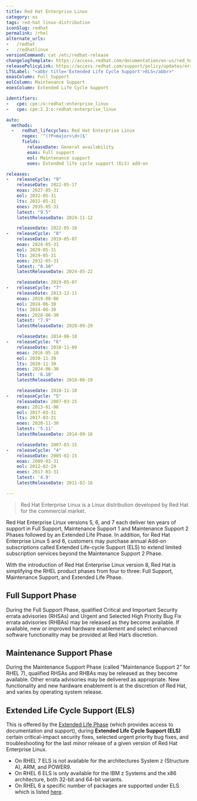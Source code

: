 ```yaml
---
title: Red Hat Enterprise Linux
category: os
tags: red-hat linux-distribution
iconSlug: redhat
permalink: /rhel
alternate_urls:
-   /redhat
-   /redhatlinux
versionCommand: cat /etc/redhat-release
changelogTemplate: https://access.redhat.com/documentation/en-us/red_hat_enterprise_linux/__RELEASE_CYCLE__/html/__LATEST___release_notes/index
releasePolicyLink: https://access.redhat.com/support/policy/updates/errata
LTSLabel: "<abbr title='Extended Life Cycle Support'>ELS</abbr>"
eoasColumn: Full Support
eolColumn: Maintenance Support
eoesColumn: Extended Life Cycle Support

identifiers:
-   cpe: cpe:/o:redhat:enterprise_linux
-   cpe: cpe:2.3:o:redhat:enterprise_linux

auto:
  methods:
  -   redhat_lifecycles: Red Hat Enterprise Linux
      regex: '^(?P<major>\d+)$'
      fields:
        releaseDate: General availability
        eoas: Full support
        eol: Maintenance support
        eoes: Extended life cycle support (ELS) add-on

releases:
-   releaseCycle: "9"
    releaseDate: 2022-05-17
    eoas: 2027-05-31
    eol: 2032-05-31
    lts: 2032-05-31
    eoes: 2035-05-31
    latest: "9.5"
    latestReleaseDate: 2024-11-12

    releasedate: 2022-05-18
-   releaseCycle: "8"
    releaseDate: 2019-05-07
    eoas: 2024-05-31
    eol: 2029-05-31
    lts: 2029-05-31
    eoes: 2032-05-31
    latest: "8.10"
    latestReleaseDate: 2024-05-22

    releasedate: 2019-05-07
-   releaseCycle: "7"
    releaseDate: 2013-12-11
    eoas: 2019-08-06
    eol: 2024-06-30
    lts: 2024-06-30
    eoes: 2028-06-30
    latest: "7.9"
    latestReleaseDate: 2020-09-29

    releasedate: 2014-06-10
-   releaseCycle: "6"
    releaseDate: 2010-11-09
    eoas: 2016-05-10
    eol: 2020-11-30
    lts: 2020-11-30
    eoes: 2024-06-30
    latest: '6.10'
    latestReleaseDate: 2018-06-19

    releasedate: 2010-11-10
-   releaseCycle: "5"
    releaseDate: 2007-03-15
    eoas: 2013-01-08
    eol: 2017-03-31
    lts: 2017-03-31
    eoes: 2020-11-30
    latest: '5.11'
    latestReleaseDate: 2014-09-16

    releasedate: 2007-03-15
-   releaseCycle: "4"
    releaseDate: 2005-02-15
    eoas: 2009-03-31
    eol: 2012-02-29
    eoes: 2017-03-31
    latest: '4.9'
    latestReleaseDate: 2011-02-16

---
```


> Red Hat Enterprise Linux is a Linux distribution developed by Red Hat for the commercial market.

Red Hat Enterprise Linux versions 5, 6, and 7 each deliver ten years of support in Full Support,
Maintenance Support 1 and Maintenance Support 2 Phases followed by an Extended Life Phase. In
addition, for Red Hat Enterprise Linux 5 and 6, customers may purchase annual Add-on subscriptions
called Extended Life-cycle Support (ELS) to extend limited subscription services beyond the
Maintenance Support 2 Phase.

With the introduction of Red Hat Enterprise Linux version 8, Red Hat is simplifying the RHEL product
phases from four to three: Full Support, Maintenance Support, and Extended Life Phase.

## Full Support Phase

During the Full Support Phase, qualified Critical and Important Security errata advisories (RHSAs)
and Urgent and Selected High Priority Bug Fix errata advisories (RHBAs) may be released as they
become available. If available, new or improved hardware enablement and select enhanced software
functionality may be provided at Red Hat’s discretion.

## Maintenance Support Phase

During the Maintenance Support Phase (called "Maintenance Support 2" for RHEL 7),
qualified RHSAs and RHBAs may be released as they become
available. Other errata advisories may be delivered as appropriate. New functionality and new
hardware enablement is at the discretion of Red Hat, and varies by operating system release.

## Extended Life Cycle Support (ELS)

This is offered by the [Extended Life Phase](https://access.redhat.com/support/policy/updates/errata#Extended_Life_Cycle_Phase)
(which provides access to documentation and support), during **Extended Life Cycle Support (ELS)**
certain critical-impact security fixes, selected urgent priority bug fixes, and troubleshooting for
the last minor release of a given version of Red Hat Enterprise Linux.

- On RHEL 7 ELS is not available for the architectures System z (Structure A), ARM, and POWER9.
- On RHEL 6 ELS is only available for the IBM z Systems and the x86 architecture, both 32-bit and
  64-bit variants.
- On RHEL 6 a specific number of packages are supported under ELS which is listed
  [here](https://access.redhat.com/articles/4997301).
